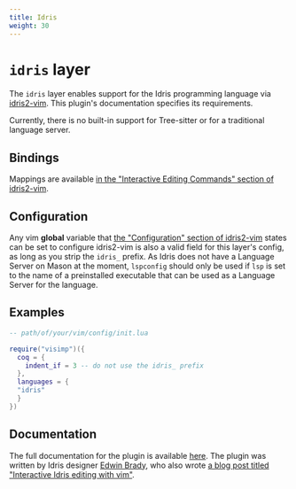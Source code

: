 ```yaml
---
title: Idris
weight: 30
---
```


# `idris` layer

The `idris` layer enables support for the Idris programming
language via [idris2-vim](https://github.com/edwinb/idris2-vim). This plugin's
documentation specifies its requirements.

Currently, there is no built-in support for Tree-sitter or for a traditional
language server.

## Bindings

Mappings are available [in the "Interactive Editing Commands" section of idris2-vim](https://github.com/edwinb/idris2-vim?tab=readme-ov-file#interactive-editing-commands).

## Configuration

Any vim **global** variable that [the "Configuration" section of idris2-vim](https://github.com/edwinb/idris2-vim#configuration)
states can be set to configure idris2-vim is also a valid field for this layer's
config, as long as you strip the `idris_` prefix. As Idris does not have a
Language Server on Mason at the moment, `lspconfig` should only be used if `lsp`
is set to the name of a preinstalled executable that can be used as a Language
Server for the language.

## Examples

```lua
-- path/of/your/vim/config/init.lua

require("visimp")({
  coq = {
    indent_if = 3 -- do not use the idris_ prefix
  },
  languages = {
  "idris"
  }
})
```

## Documentation

The full documentation for the plugin is available
[here](https://github.com/edwinb/idris2-vim?tab=readme-ov-file). The plugin was
written by Idris designer [Edwin Brady](https://type-driven.org.uk/edwinb), who
also wrote [a blog post titled "Interactive Idris editing with vim"](https://web.archive.org/web/20170307061942if_/http://edwinb.wordpress.com/2013/10/28/interactive-idris-editing-with-vim/).
